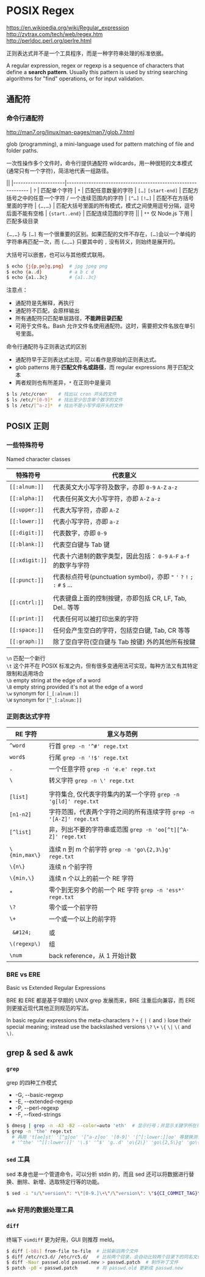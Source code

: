 # POSIX Regex

https://en.wikipedia.org/wiki/Regular_expression   
http://zytrax.com/tech/web/regex.htm   
http://perldoc.perl.org/perlre.html   

正则表达式并不是一个工具程序，而是一种字符串处理的标准依据。

A regular expression, regex or regexp is a sequence of characters that define a **search pattern**. Usually this pattern is used by string searching algorithms for "find" operations, or for input validation.

## 通配符

### 命令行通配符

http://man7.org/linux/man-pages/man7/glob.7.html

glob (programming), a mini-language used for pattern matching of file and folder paths.

一次性操作多个文件时，命令行提供通配符 wildcards，用一种很短的文本模式(通常只有一个字符)，简洁地代表一组路径。

||
|---------------------|--------------------------------------------------------------
| `?`                 | 匹配单个字符
| `*`                 | 匹配任意数量的字符
| `[…]` `[start-end]` | 匹配方括号之中的任意一个字符 / 一个连续范围内的字符
| `[^…]` `[!…]`       | 匹配不在方括号里面的字符
| `{…,…}`             | 匹配大括号里面的所有模式，模式之间使用逗号分隔，逗号后面不能有空格
| `{start..end}`      | 匹配连续范围的字符
||
| `**` 仅 Node.js 下用 | 匹配多级目录

`{…,…}` 与 `[…]` 有一个很重要的区别。如果匹配的文件不存在，`[…]`会以一个单纯的字符串再匹配一次，而 `{…,…}` 只要其中的 `,` 没有转义，则始终是展开的。

大括号可以嵌套，也可以与其他模式联用。

```bash
$ echo {j{p,pe}g,png}  # jpg jpeg png
$ echo {a..d}          # a b c d
$ echo {a1..3c}        # {a1..3c}
```

注意点：
  * 通配符是先解释，再执行
  * 通配符不匹配，会原样输出
  * 所有通配符只匹配单层路径，**不能跨目录匹配**
  * 可用于文件名。Bash 允许文件名使用通配符。这时，需要把文件名放在单引号里面。

命令行通配符与正则表达式的区别
  * 通配符早于正则表达式出现，可以看作是原始的正则表达式。
  * glob patterns 用于**匹配文件名或路径**，而 regular expressions 用于匹配文本
  * 两者规则也有所差异，`*` 在正则中是量词

```bash
$ ls /etc/cron*    # 找出以 cron 开头的文件
$ ls /etc/*[0-9]*  # 找出至少包含单个数字的文件
$ ls /etc/[^a-z]*  # 找出不是小写字母开头的文件
```


## POSIX 正则

### 一些特殊符号

Named character classes

| 特殊符号        | 代表意义
|----------------|----------------------------------------------------------------
| `[[:alnum:]]`  | 代表英文大小写字符及数字，亦即 `0-9` `A-Z` `a-z`
| `[[:alpha:]]`  | 代表任何英文大小写字符，亦即 `A-Z` `a-z`
| `[[:upper:]]`  | 代表大写字符，亦即 `A-Z`
| `[[:lower:]]`  | 代表小写字符，亦即 `a-z`
| `[[:digit:]]`  | 代表数字，亦即 `0-9`
| `[[:blank:]]`  | 代表空白键与 Tab 键
| `[[:xdigit:]]` | 代表十六进制的数字类型，因此包括： `0-9` `A-F` `a-f` 的数字与字符
| `[[:punct:]]`  | 代表标点符号(punctuation symbol)，亦即 `"` `'` `?` `!` `;` `:` `#` `$` ...
||
| `[[:cntrl:]]`  | 代表键盘上面的控制按键，亦即包括 CR, LF, Tab, Del.. 等等
| `[[:print:]]`  | 代表任何可以被打印出来的字符
| `[[:space:]]`  | 任何会产生空白的字符，包括空白键, Tab, CR 等等
| `[[:graph:]]`  | 除了空白字符(空白键与 Tab 按键) 外的其他所有按鍵

`\n`  匹配一个新行  
`\t`  这个并不在 POSIX 标准之内，但有很多变通用法可实现，每种方法又有其特定限制和适用场合  
`\b`  empty string at the edge of a word  
`\B`  empty string provided it's not at the edge of a word  
`\w`  synonym for `[_[:alnum:]]`  
`\W`   synonym for `[^_[:alnum:]]`

### 正则表达式字符

| RE 字符   | 意义与范例
|-----------|-----------------------------------------------------------------
| `^word`   | 行首 `grep -n '^#' rege.txt`
| `word$`   | 行尾 `grep -n '!$' rege.txt`
| `.`       | 一个任意字符 `grep -n 'e.e' rege.txt`
| `\`       | 转义字符 `grep -n \' rege.txt`
||
| `[list]`  | 字符集合, 仅代表字符集内的某一个字符 `grep -n 'g[ld]' rege.txt`
| `[n1-n2]` | 字符范围，代表两个字符之间的所有连续字符 `grep -n '[A-Z]' rege.txt`
| `[^list]` | 非，列出不要的字符串或范围 `grep -n 'oo[^t][^A-Z]' rege.txt`
||
| `\{min,max\}` | 连续 n 到 m 个前字符 `grep -n 'go\{2,3\}g' rege.txt`
| `\{n\}`       | 连续 n 个前字符
| `\{min,\}`    | 连续 n 个以上的前一个 RE 字符
| `*`           | 零个到无穷多个的前一个 RE 字符 `grep -n 'ess*' rege.txt`
| `\?`          | 零个或一个前字符
| `\+`          | 一个或一个以上的前字符
||
| <code> \&#124; </code> | 或
| `\(regexp\)`           | 组
| `\num`                 | back reference，从 1 开始计数

### BRE vs ERE

Basic vs Extended Regular Expressions

BRE 和 ERE 都是基于早期的 UNIX grep 发展而来，BRE 注重后向兼容，而 ERE 则更接近现代其他正则规范的写法。

In basic regular expressions the meta-characters `?` `+` `{` `|` `(` and `)` lose their special meaning; instead use the backslashed versions `\?` `\+` `\{` `\|` `\(` and `\)`.


## grep & sed & awk

### `grep`

grep 的四种工作模式
  * -G, --basic-regexp
  * -E, --extended-regexp
  * -P, --perl-regexp
  * -F, --fixed-strings

```bash
$ dmesg | grep -n -A3 -B2 --color=auto 'eth'  # 显示行号；并显示关键字所在行前2行和后3行；关键字高亮
$ grep -n 'the' rege.txt
  # 再用 't[ae]st' '[^g]oo' '[^a-z]oo' '[0-9]' '[^[:lower:]]oo' 等替换测试
  # '^the' '^[[:lower:]]' '\.$' '^$' 'g..d' 'o\{2\}' 'go\{2,5\}g' 'go\{2,\}g'
```

### `sed` 工具

sed 本身也是一个管道命令，可以分析 stdin 的，而且 sed 还可以将数据进行替换、删除、新增、选取特定行等的功能。

```bash
$ sed -i "s/\"version\": *\"[0-9.]\+\"/\"version\": \"${CI_COMMIT_TAG}\"/" package.json
```

### `awk` 好用的数据处理工具

### `diff`

终端下 `vimdiff` 更为好用，GUI 则推荐 meld。

```bash
$ diff [-bBi] from-file to-file  # 比较新旧两个文件
$ diff /etc/rc3.d/ /etc/rc5.d/   # 比较两个目录，会自动比较两个目录下的同名文件的内容
$ diff -Naur passwd.old passwd.new > passwd.patch  # 制作补丁文件
$ patch -p0 < passwd.patch       # 将 passwd.old 更新成 passwd.new
```
